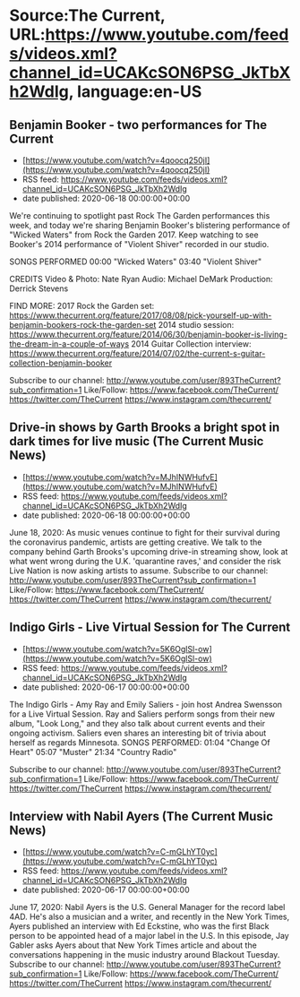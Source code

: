 # Source:The Current, URL:https://www.youtube.com/feeds/videos.xml?channel_id=UCAKcSON6PSG_JkTbXh2WdIg, language:en-US

## Benjamin Booker - two performances for The Current
 - [https://www.youtube.com/watch?v=4qoocq250jI](https://www.youtube.com/watch?v=4qoocq250jI)
 - RSS feed: https://www.youtube.com/feeds/videos.xml?channel_id=UCAKcSON6PSG_JkTbXh2WdIg
 - date published: 2020-06-18 00:00:00+00:00

We're continuing to spotlight past Rock The Garden performances this week, and today we're sharing Benjamin Booker's blistering performance of "Wicked Waters" from Rock the Garden 2017. Keep watching to see Booker's 2014 performance of "Violent Shiver" recorded in our studio.

SONGS PERFORMED
00:00 "Wicked Waters"
03:40 "Violent Shiver"

CREDITS
Video & Photo: Nate Ryan
Audio: Michael DeMark
Production: Derrick Stevens

FIND MORE:
2017 Rock the Garden set: https://www.thecurrent.org/feature/2017/08/08/pick-yourself-up-with-benjamin-bookers-rock-the-garden-set
2014 studio session: https://www.thecurrent.org/feature/2014/06/30/benjamin-booker-is-living-the-dream-in-a-couple-of-ways
2014 Guitar Collection interview: https://www.thecurrent.org/feature/2014/07/02/the-current-s-guitar-collection-benjamin-booker

Subscribe to our channel:
http://www.youtube.com/user/893TheCurrent?sub_confirmation=1
Like/Follow:
https://www.facebook.com/TheCurrent/
https://twitter.com/TheCurrent
https://www.instagram.com/thecurrent/

## Drive-in shows by Garth Brooks a bright spot in dark times for live music (The Current Music News)
 - [https://www.youtube.com/watch?v=MJhINWHufvE](https://www.youtube.com/watch?v=MJhINWHufvE)
 - RSS feed: https://www.youtube.com/feeds/videos.xml?channel_id=UCAKcSON6PSG_JkTbXh2WdIg
 - date published: 2020-06-18 00:00:00+00:00

June 18, 2020: As music venues continue to fight for their survival during the coronavirus pandemic, artists are getting creative. We talk to the company behind Garth Brooks's upcoming drive-in streaming show, look at what went wrong during the U.K. 'quarantine raves,' and consider the risk Live Nation is now asking artists to assume.
Subscribe to our channel:
http://www.youtube.com/user/893TheCurrent?sub_confirmation=1
Like/Follow:
https://www.facebook.com/TheCurrent/
https://twitter.com/TheCurrent
https://www.instagram.com/thecurrent/

## Indigo Girls - Live Virtual Session for The Current
 - [https://www.youtube.com/watch?v=5K6OglSl-ow](https://www.youtube.com/watch?v=5K6OglSl-ow)
 - RSS feed: https://www.youtube.com/feeds/videos.xml?channel_id=UCAKcSON6PSG_JkTbXh2WdIg
 - date published: 2020-06-17 00:00:00+00:00

The Indigo Girls - Amy Ray and Emily Saliers - join host Andrea Swensson for a Live Virtual Session. Ray and Saliers perform songs from their new album, "Look Long," and they also talk about current events and their ongoing activism. Saliers even shares an interesting bit of trivia about herself as regards Minnesota.
SONGS PERFORMED:
01:04 "Change Of Heart"
05:07 "Muster"
21:34 "Country Radio"

Subscribe to our channel:
http://www.youtube.com/user/893TheCurrent?sub_confirmation=1
Like/Follow:
https://www.facebook.com/TheCurrent/
https://twitter.com/TheCurrent
https://www.instagram.com/thecurrent/

## Interview with Nabil Ayers (The Current Music News)
 - [https://www.youtube.com/watch?v=C-mGLhYT0yc](https://www.youtube.com/watch?v=C-mGLhYT0yc)
 - RSS feed: https://www.youtube.com/feeds/videos.xml?channel_id=UCAKcSON6PSG_JkTbXh2WdIg
 - date published: 2020-06-17 00:00:00+00:00

June 17, 2020: Nabil Ayers is the U.S. General Manager for the record label 4AD. He's also a musician and a writer, and recently in the New York Times, Ayers published an interview with Ed Eckstine, who was the first Black person to be appointed head of a major label in the U.S. In this episode, Jay Gabler asks Ayers about that New York Times article and about the conversations happening in the music industry around Blackout Tuesday.
Subscribe to our channel:
http://www.youtube.com/user/893TheCurrent?sub_confirmation=1
Like/Follow:
https://www.facebook.com/TheCurrent/
https://twitter.com/TheCurrent
https://www.instagram.com/thecurrent/

